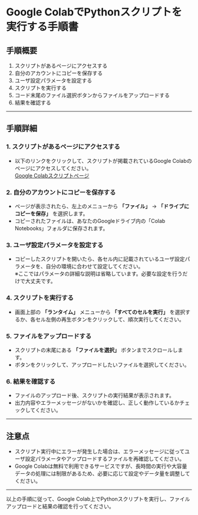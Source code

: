# Google ColabでPythonスクリプトを実行する手順書

## 手順概要

1. スクリプトがあるページにアクセスする
2. 自分のアカウントにコピーを保存する
3. ユーザ設定パラメータを設定する
4. スクリプトを実行する
5. コード末尾のファイル選択ボタンからファイルをアップロードする
6. 結果を確認する

---

## 手順詳細

### 1. スクリプトがあるページにアクセスする
- 以下のリンクをクリックして、スクリプトが掲載されているGoogle Colabのページにアクセスしてください。  
  [Google Colabスクリプトページ](https://colab.research.google.com/drive/1nCbM19Wn0lEJ7GZ2vPU__T8v3tEgbjxf?usp=sharing)

### 2. 自分のアカウントにコピーを保存する
- ページが表示されたら、左上のメニューから **「ファイル」** → **「ドライブにコピーを保存」** を選択します。  
- コピーされたファイルは、あなたのGoogleドライブ内の「Colab Notebooks」フォルダに保存されます。

### 3. ユーザ設定パラメータを設定する
- コピーしたスクリプトを開いたら、各セル内に記載されているユーザ設定パラメータを、自分の環境に合わせて設定してください。  
  ※ここではパラメータの詳細な説明は省略しています。必要な設定を行うだけで大丈夫です。

### 4. スクリプトを実行する
- 画面上部の **「ランタイム」** メニューから **「すべてのセルを実行」** を選択するか、各セル左側の再生ボタンをクリックして、順次実行してください。

### 5. ファイルをアップロードする
- スクリプトの末尾にある **「ファイルを選択」** ボタンまでスクロールします。
- ボタンをクリックして、アップロードしたいファイルを選択してください。

### 6. 結果を確認する
- ファイルのアップロード後、スクリプトの実行結果が表示されます。  
- 出力内容やエラーメッセージがないかを確認し、正しく動作しているかチェックしてください。


---

## 注意点

- スクリプト実行中にエラーが発生した場合は、エラーメッセージに従ってユーザ設定パラメータやアップロードするファイルを再確認してください。
- Google Colabは無料で利用できるサービスですが、長時間の実行や大容量データの処理には制限があるため、必要に応じて設定やデータ量を調整してください。

---

以上の手順に従って、Google Colab上でPythonスクリプトを実行し、ファイルアップロードと結果の確認を行ってください。